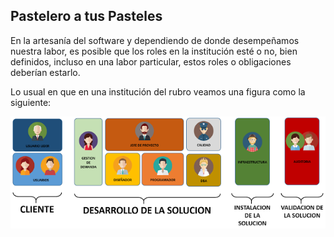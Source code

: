 ## **Pastelero a tus Pasteles**
 
En la artesanía del software y dependiendo de donde desempeñamos nuestra labor, es posible que los roles en la institución esté o no, bien definidos, incluso en una labor particular, estos roles o obligaciones deberían estarlo.
 
Lo usual en que en una institución del rubro veamos una figura como la siguiente:

![](/assets/Usuarios.png)